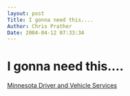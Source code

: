 ```yaml
---
layout: post
Title: I gonna need this....  
Author: Chris Prather
Date: 2004-04-12 07:33:34
---
```


# I gonna need this....
<a title="Driver and Vehicle Services" href="http://www.dps.state.mn.us/dvs/index.html">Minnesota Driver and Vehicle Services</a>


